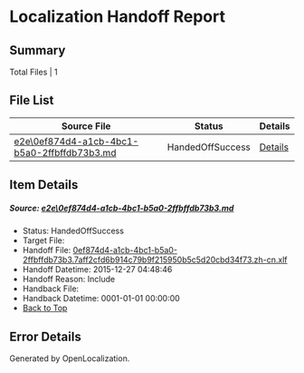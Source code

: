 # <a name='report-top'></a> Localization Handoff Report

## Summary
 Total Files | 1

## File List
 Source File | Status | Details 
 ----------- | ------ | ------- 
 [e2e\0ef874d4-a1cb-4bc1-b5a0-2ffbffdb73b3.md](https://github.com/OpenLocalizationTest/oltest/blob/0ee92d4e76af6108c2d584db257b2b916e2ebb14/e2e/0ef874d4-a1cb-4bc1-b5a0-2ffbffdb73b3.md) | HandedOffSuccess | [Details](#cfdc9490a4a596006119122095f060556af7fb752)

## Item Details
##### <a name='cfdc9490a4a596006119122095f060556af7fb752'></a> Source: [e2e\0ef874d4-a1cb-4bc1-b5a0-2ffbffdb73b3.md](https://github.com/OpenLocalizationTest/oltest/blob/0ee92d4e76af6108c2d584db257b2b916e2ebb14/e2e/0ef874d4-a1cb-4bc1-b5a0-2ffbffdb73b3.md)
* Status: HandedOffSuccess
* Target File: 
* Handoff File: [0ef874d4-a1cb-4bc1-b5a0-2ffbffdb73b3.7aff2cfd6b914c79b9f215950b5c5d20cbd34f73.zh-cn.xlf](https://github.com/OpenLocalizationTestOrg/olhandoff/blob/d31f99acb9c2c2757e62f8ea228ac0c97012f9ff/ol-handoff/OpenLocalizationTestOrg/oltest.zh-cn/qimu/0ef874d4-a1cb-4bc1-b5a0-2ffbffdb73b3.7aff2cfd6b914c79b9f215950b5c5d20cbd34f73.zh-cn.xlf)
* Handoff Datetime: 2015-12-27 04:48:46
* Handoff Reason: Include
* Handback File: 
* Handback Datetime: 0001-01-01 00:00:00
* [Back to Top](#report-top)


## Error Details

Generated by OpenLocalization.
